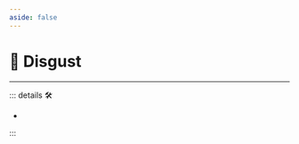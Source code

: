 ```yaml
---
aside: false
---
```

# 💜 <anima>Disgust </anima>

---

<!-- =================================================== -->
<!-- =================================================== -->
<!-- =================================================== -->
<!-- =================================================== -->
<!-- =================================================== -->
::: details 🛠

-

:::
